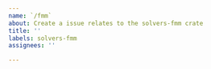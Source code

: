 ```yaml
---
name: `/fmm`
about: Create a issue relates to the solvers-fmm crate
title: ''
labels: solvers-fmm
assignees: ''

---
```




